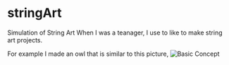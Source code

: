 # stringArt
Simulation of String Art
When I was a teanager, I use to like to make string art projects.

For example I made an owl that is similar to this picture, ![Basic Concept](images/owl.jpg?raw=true "Title")
